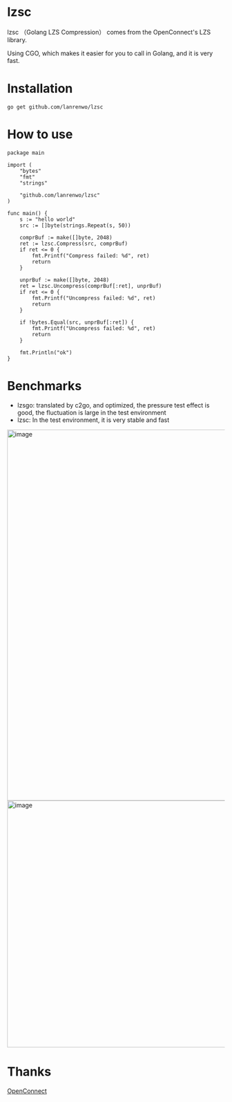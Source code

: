 # lzsc
lzsc （Golang LZS Compression） comes from the OpenConnect's LZS library. 

Using CGO, which makes it easier for you to call in Golang, and it is very fast.

# Installation
```
go get github.com/lanrenwo/lzsc
```
# How to use
```
package main

import (
	"bytes"
	"fmt"
	"strings"

	"github.com/lanrenwo/lzsc"
)

func main() {
	s := "hello world"
	src := []byte(strings.Repeat(s, 50))

	comprBuf := make([]byte, 2048)
	ret := lzsc.Compress(src, comprBuf)
	if ret <= 0 {
		fmt.Printf("Compress failed: %d", ret)
		return
	}
  
	unprBuf := make([]byte, 2048)
	ret = lzsc.Uncompress(comprBuf[:ret], unprBuf)
	if ret <= 0 {
		fmt.Printf("Uncompress failed: %d", ret)
		return
	}
  
	if !bytes.Equal(src, unprBuf[:ret]) {
		fmt.Printf("Uncompress failed: %d", ret)
		return
	}
  
	fmt.Println("ok")
}

```
# Benchmarks
* lzsgo: translated by c2go, and optimized, the pressure test effect is good, the fluctuation is large in the test environment
* lzsc: In the test environment, it is very stable and fast
<img width="858" alt="image" src="https://user-images.githubusercontent.com/3632406/205533834-765b6cfc-7150-47d5-b305-ab63180d6f61.png">
<img width="571" alt="image" src="https://user-images.githubusercontent.com/3632406/205534810-001dabe6-af85-4de1-bd7e-0d8b11f2e38f.png">



# Thanks
[OpenConnect](https://gitlab.com/openconnect/)
